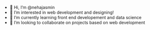 - 👋 Hi, I’m @nehajasmin
- 👀 I’m interested in web development and designing! 
- 🌱 I’m currently learning front end developement and data science
- 💞️ I’m looking to collaborate on projects based on web development


<!---
nehajasmin/nehajasmin is a ✨ special ✨ repository because its `README.md` (this file) appears on your GitHub profile.
You can click the Preview link to take a look at your changes.
--->
